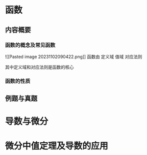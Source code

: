 # 函数
## 内容概要
### 函数的概念及常见函数
![[Pasted image 20231102090422.png]]
函数由
定义域
值域
对应法则

其中定义域和对应法则是函数的核心


### 函数的性质

## 例题与真题



# 导数与微分




# 微分中值定理及导数的应用








